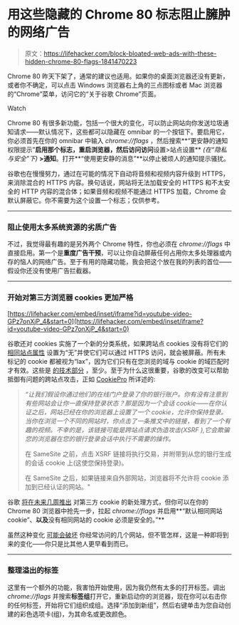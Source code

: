 # 用这些隐藏的 Chrome 80 标志阻止臃肿的网络广告

> 原文：<https://lifehacker.com/block-bloated-web-ads-with-these-hidden-chrome-80-flags-1841470223>

Chrome 80 昨天下架了，通常的建议也适用。如果你的桌面浏览器还没有更新，或者你不确定，可以点击 Windows 浏览器右上角的三点图标或者 Mac 浏览器的“Chrome”菜单，访问它的“关于谷歌 Chrome”页面。

Watch

Chrome 80 有很多新功能，包括一个很大的变化，可以防止网站向你发送垃圾通知请求——默认情况下，这些都可以隐藏在 omnibar 的一个按钮下。要启用它，你必须首先在你的 omnibar 中输入 *chrome://flags* ，然后搜索**“更安静的通知权限提示”**启用那个标志，重启浏览器，然后访问访问**设置>站点设置** *(在“隐私与安全”下)* **>通知**。打开**“使用更安静的消息”**以停止被烦人的通知提示骚扰。

谷歌也在慢慢努力，通过在可能的情况下自动将音频和视频内容升级到 HTTPS，来消除混合的 HTTPS 内容。换句话说，网站将无法加载安全的 HTTPS 和不太安全的 HTTP 内容的混合体；如果音频和视频不能通过 HTTPS 加载，Chrome 会默认屏蔽它。你不需要为这个设置一个标志；仅供参考。

* * *

### 阻止使用太多系统资源的劣质广告

不过，我觉得最有趣的是另外两个 Chrome 特性，你也必须在 *chrome://flags* 中直接启用。第一个是**重度广告干预**，可以让你自动屏蔽任何占用你太多处理器或内存的恼人的网络广告。至于有用的隐藏功能，我会把这个放在我的列表的首位——假设你还没有使用广告拦截器。

* * *

### 开始对第三方浏览器 cookies 更加严格

 [https://lifehacker.com/embed/inset/iframe?id=youtube-video-GPz7onXjP_4&start=0](https://lifehacker.com/embed/inset/iframe?id=youtube-video-GPz7onXjP_4&start=0) 

谷歌还对 cookies 实施了一个新的分类系统，如果跨站点 cookies 没有将它们的 [相同站点属性](https://web.dev/samesite-cookies-explained/) 设置为“无”并使它们可以通过 HTTPS 访问，就会被屏蔽。所有未标记的 cookie 都被视为“lax”，因为它们只有在您浏览的域与 cookie 的域匹配时才有效。这些是 [的技术部分](https://9to5google.com/2019/04/26/google-chrome-cookies-secure-samesite/) ，至少。至于为什么这很重要，谷歌的改变可以帮助抵御有问题的跨站点攻击，正如 [CookiePro](https://www.cookiepro.com/blog/google-samesite-cookies/) 所详述的:

> *“让我们假设你通过他们的在线门户登录了你的银行账户。你有没有注意到有些网站会让你一直保持登录状态？那是因为一个会话 cookie——在你认证之后，网站已经在你的浏览器上设置了一个 cookie，允许你保持登录。当你在浏览一个不同的网站时，你点击了一条推文中的链接，看到了一个有趣的视频。不幸的是，该链接可能是跨站点请求伪造攻击(XSRF ),它会欺骗您的浏览器在您的银行登录会话中执行不需要的操作。*
> 
> 在 SameSite 之前，点击 XSRF 链接将执行交易，并附带到从您的银行生成的会话 cookie 上(这使您保持登录)。
> 
> 在 SameSite 之后，如果链接来自外部网站，浏览器将不允许将 cookie 添加到已经认证的网站。"

谷歌 [将在未来几周推出](https://www.chromium.org/updates/same-site) 对第三方 cookie 的新处理方式，但你可以在你的 Chrome 80 浏览器中抢先一步，拉起 *chrome://flags* 并启用**“默认相同网站 cookie”、**以及**没有相同网站的 cookie 必须是安全的。”**

虽然这种变化 [可能会破坏](https://groups.google.com/a/chromium.org/forum/#!msg/blink-dev/AknSSyQTGYs/U4RVwbF2DwAJ) 你经常访问的几个网站，但不管怎样，这是一种即将到来的变化——你只是比其他人更早看到而已。

* * *

### 整理溢出的标签

这里有一个额外的功能，我害怕开始使用，因为我仍然有太多的打开标签。调出 *chrome://flags* 并搜索**标签组**打开它，重新启动你的浏览器，现在你可以右击你的任何标签，开始将它们组织成组。选择“添加到新组”，然后右键单击为您自动创建的彩色选项卡(组)，为其命名或更改颜色。